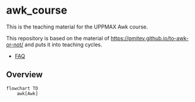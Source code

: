# awk_course

This is the teaching material for the UPPMAX Awk course.

This repository is based on the material of <https://pmitev.github.io/to-awk-or-not/>
and puts it into teaching cycles.

 * [FAQ](faq.md)

## Overview

```mermaid
flowchart TD
    awk[Awk]
```
